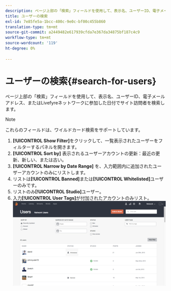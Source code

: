 ```yaml
---
description: ページ上部の「検索」フィールドを使用して、表示名、ユーザーID、電子メールアドレス、またはLivefyreネットワークに参加した日付でサイト訪問者を検索します。
title: ユーザーの検索
exl-id: 7e85fe5a-1bcc-400c-9e0c-bf00c455b860
translation-type: tm+mt
source-git-commit: a2449482e617939cfda7e367da34875bf187c4c9
workflow-type: tm+mt
source-wordcount: '119'
ht-degree: 0%

---
```


# ユーザーの検索{#search-for-users}

ページ上部の「検索」フィールドを使用して、表示名、ユーザーID、電子メールアドレス、またはLivefyreネットワークに参加した日付でサイト訪問者を検索します。

>[!NOTE]
>
>これらのフィールドは、ワイルドカード検索をサポートしています。

1. **[!UICONTROL Show Filter]**&#x200B;をクリックして、一覧表示されたユーザーをフィルターするパネルを開きます。
1. **[!UICONTROL Sort by]** 表示されるユーザーアカウントの更新：最近の更新、新しい、または古い。
1. **[!UICONTROL Narrow by Date Range]** を、入力範囲内に追加されたユーザーアカウントのみにリストします。
1. リストは&#x200B;**[!UICONTROL Banned]**&#x200B;または&#x200B;**[!UICONTROL Whitelisted]**&#x200B;ユーザーのみです。
1. リストのみ&#x200B;**[!UICONTROL Studio]**&#x200B;ユーザー。
1. 入力&#x200B;**[!UICONTROL User Tags]**&#x200B;が付加されたアカウントのみリスト。![](assets/UsersFilter-1024x568.png)
